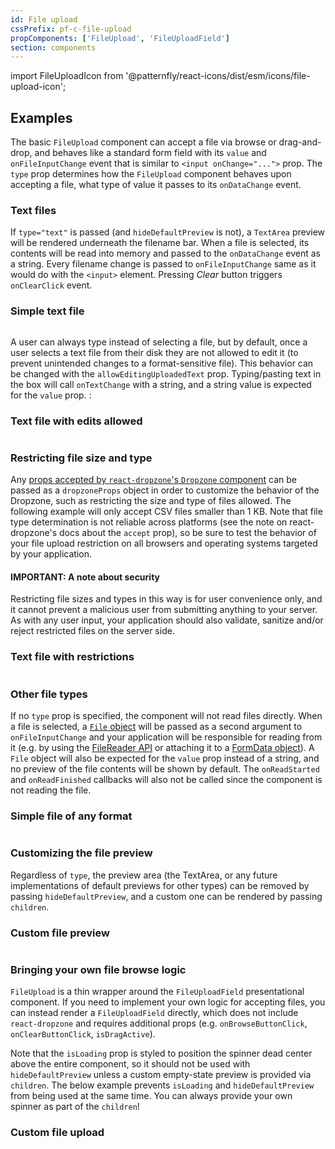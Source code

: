 ```yaml
---
id: File upload
cssPrefix: pf-c-file-upload
propComponents: ['FileUpload', 'FileUploadField']
section: components
---
```


import FileUploadIcon from '@patternfly/react-icons/dist/esm/icons/file-upload-icon';

## Examples

The basic `FileUpload` component can accept a file via browse or drag-and-drop, and behaves like a standard form field with its `value` and `onFileInputChange` event that is similar to `<input onChange="...">` prop. The `type` prop determines how the `FileUpload` component behaves upon accepting a file, what type of value it passes to its `onDataChange` event.

### Text files

If `type="text"` is passed (and `hideDefaultPreview` is not), a `TextArea` preview will be rendered underneath the filename bar. When a file is selected, its contents will be read into memory and passed to the `onDataChange` event as a string. Every filename change is passed to `onFileInputChange` same as it would do with the `<input>` element.
Pressing _Clear_ button triggers `onClearClick` event.

### Simple text file

```ts file="./FileUploadSimpleText.tsx"
```

A user can always type instead of selecting a file, but by default, once a user selects a text file from their disk they are not allowed to edit it (to prevent unintended changes to a format-sensitive file). This behavior can be changed with the `allowEditingUploadedText` prop.
Typing/pasting text in the box will call `onTextChange` with a string, and a string value is expected for the `value` prop. :

### Text file with edits allowed

```ts file="./FileUploadTextWithEdits.tsx"
```

### Restricting file size and type

Any [props accepted by `react-dropzone`'s `Dropzone` component](https://react-dropzone.js.org/#!/Dropzone) can be passed as a `dropzoneProps` object in order to customize the behavior of the Dropzone, such as restricting the size and type of files allowed. The following example will only accept CSV files smaller than 1 KB. Note that file type determination is not reliable across platforms (see the note on react-dropzone's docs about the `accept` prop), so be sure to test the behavior of your file upload restriction on all browsers and operating systems targeted by your application.

#### IMPORTANT: A note about security

Restricting file sizes and types in this way is for user convenience only, and it cannot prevent a malicious user from submitting anything to your server. As with any user input, your application should also validate, sanitize and/or reject restricted files on the server side.

### Text file with restrictions

```ts file="./FileUploadTextWithRestrictions.tsx"
```

### Other file types

If no `type` prop is specified, the component will not read files directly. When a file is selected, a [`File` object](https://developer.mozilla.org/en-US/docs/Web/API/File) will be passed as a second argument to `onFileInputChange` and your application will be responsible for reading from it (e.g. by using the [FileReader API](https://developer.mozilla.org/en-US/docs/Web/API/FileReader) or attaching it to a [FormData object](https://developer.mozilla.org/en-US/docs/Web/API/FormData/Using_FormData_Objects)). A `File` object will also be expected for the `value` prop instead of a string, and no preview of the file contents will be shown by default. The `onReadStarted` and `onReadFinished` callbacks will also not be called since the component is not reading the file.

### Simple file of any format

```ts file="./FileUploadSimpleFile.tsx"
```

### Customizing the file preview

Regardless of `type`, the preview area (the TextArea, or any future implementations of default previews for other types) can be removed by passing `hideDefaultPreview`, and a custom one can be rendered by passing `children`.

### Custom file preview

```ts file="./FileUploadCustomPreview.tsx"
```

### Bringing your own file browse logic

`FileUpload` is a thin wrapper around the `FileUploadField` presentational component. If you need to implement your own logic for accepting files, you can instead render a `FileUploadField` directly, which does not include `react-dropzone` and requires additional props (e.g. `onBrowseButtonClick`, `onClearButtonClick`, `isDragActive`).

Note that the `isLoading` prop is styled to position the spinner dead center above the entire component, so it should not be used with `hideDefaultPreview` unless a custom empty-state preview is provided via `children`. The below example prevents `isLoading` and `hideDefaultPreview` from being used at the same time. You can always provide your own spinner as part of the `children`!

### Custom file upload

```ts file="./FileUploadCustomUpload.tsx"
```
